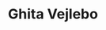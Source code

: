 ---
order: 4
title: Ghita Vejlebo
portrait-image: "/images/graphic/placeholder-profile.png"
small-portrait-image: "/images/graphic/placeholder-profile.png"
grey-portrait: /images/graphic/placeholder-profile.png
call: 51 63 26 80
mbc: true
consulent: true
edu:
- Ph.d., Cand. Mag i retorik fra Københavns Universitet
- Master i Business Coaching
email: gv@copenhagencoaching.dk
description: Direktør
linkedin: https://www.linkedin.com/in/ghita-vejlebo-95b47a59/
data-id: ''
---